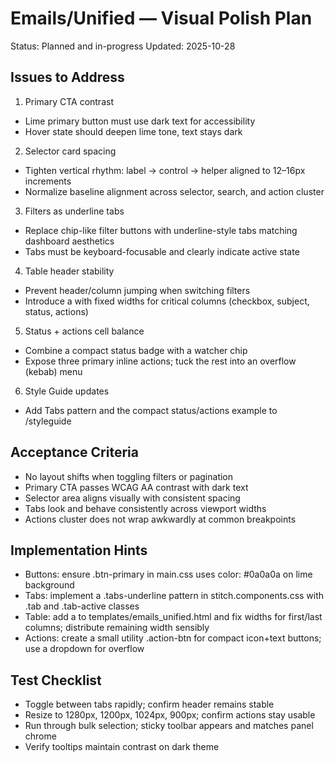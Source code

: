 # Emails/Unified — Visual Polish Plan

Status: Planned and in-progress
Updated: 2025-10-28

## Issues to Address
1) Primary CTA contrast
- Lime primary button must use dark text for accessibility
- Hover state should deepen lime tone, text stays dark

2) Selector card spacing
- Tighten vertical rhythm: label → control → helper aligned to 12–16px increments
- Normalize baseline alignment across selector, search, and action cluster

3) Filters as underline tabs
- Replace chip-like filter buttons with underline-style tabs matching dashboard aesthetics
- Tabs must be keyboard-focusable and clearly indicate active state

4) Table header stability
- Prevent header/column jumping when switching filters
- Introduce a <colgroup> with fixed widths for critical columns (checkbox, subject, status, actions)

5) Status + actions cell balance
- Combine a compact status badge with a watcher chip
- Expose three primary inline actions; tuck the rest into an overflow (kebab) menu

6) Style Guide updates
- Add Tabs pattern and the compact status/actions example to /styleguide

## Acceptance Criteria
- No layout shifts when toggling filters or pagination
- Primary CTA passes WCAG AA contrast with dark text
- Selector area aligns visually with consistent spacing
- Tabs look and behave consistently across viewport widths
- Actions cluster does not wrap awkwardly at common breakpoints

## Implementation Hints
- Buttons: ensure .btn-primary in main.css uses color: #0a0a0a on lime background
- Tabs: implement a .tabs-underline pattern in stitch.components.css with .tab and .tab-active classes
- Table: add a <colgroup> to templates/emails_unified.html and fix widths for first/last columns; distribute remaining width sensibly
- Actions: create a small utility .action-btn for compact icon+text buttons; use a dropdown for overflow

## Test Checklist
- Toggle between tabs rapidly; confirm header remains stable
- Resize to 1280px, 1200px, 1024px, 900px; confirm actions stay usable
- Run through bulk selection; sticky toolbar appears and matches panel chrome
- Verify tooltips maintain contrast on dark theme

